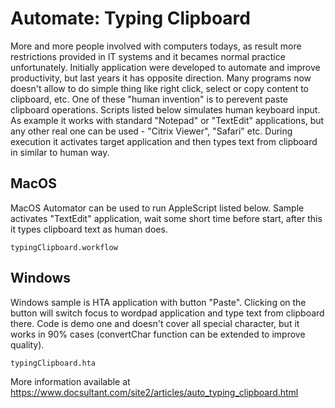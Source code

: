 # Automate: Typing Clipboard

More and more people involved with computers todays, as result more restrictions provided in IT systems and it becames normal practice unfortunately. Initially application were developed to automate and improve productivity, but last years it has opposite direction. Many programs now doesn't allow to do simple thing like right click, select or copy content to clipboard, etc. One of these "human invention" is to perevent paste clipboard operations. Scripts listed below simulates human keyboard input. As example it works with standard "Notepad" or "TextEdit" applications, but any other real one can be used - "Citrix Viewer", "Safari" etc. During execution it activates target application and then types text from clipboard in similar to human way.

## MacOS

MacOS Automator can be used to run AppleScript listed below. Sample activates "TextEdit" application, wait some short time before start, after this it types clipboard text as human does.

`typingClipboard.workflow`

## Windows

Windows sample is HTA application with button "Paste". Clicking on the button will switch focus to wordpad application and type text from clipboard there. Code is demo one and doesn't cover all special character, but it works in 90% cases (convertChar function can be extended to improve quality).

`typingClipboard.hta`

More information available at https://www.docsultant.com/site2/articles/auto_typing_clipboard.html
